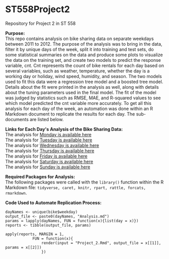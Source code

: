 # ST558Project2
Repository for Project 2 in ST 558

**Purpose:**  
This repo contains analysis on bike sharing data on separate weekdays between 2011 to 2012. The purpose of the analysis was to bring in the data, filter it by unique days of the week, split it into training and test sets, do some statistical summaries on the data and produce some plots to visualize the data on the training set, and create two models to predict the response variable, cnt. Cnt represents the count of bike rentals for each day based on several variables, such as weather, temperature, whether the day is a working day or holiday, wind speed, humidity, and season. The two models used to fit this data were a regression tree model and a boosted tree model. Details about the fit were printed in the analysis as well, along with details about the tuning parameters used in the final model. The fit of the model was judged by statistics such as RMSE, MAE, and R-squared values to see which model predicted the cnt variable more accurately. To get all this analysis for each day of the week, an automation was done within an R Markdown document to replicate the results for each day. The sub-documents are listed below.

**Links for Each Day's Analysis of the Bike Sharing Data:**  
The analysis for [Monday is available here](MondayAnalysis.md)  
The analysis for [Tuesday is available here](TuesdayAnalysis.md)  
The analysis for [Wednesday is available here](WednesdayAnalysis.md)  
The analysis for [Thursday is available here](ThursdayAnalysis.md)  
The analysis for [Friday is available here](FridayAnalysis.md)  
The analysis for [Saturday is available here](SaturdayAnalysis.md)  
The analysis for [Sunday is available here](SundayAnalysis.md)  

**Required Packages for Analysis:**  
The following packages were called with the `library()` function within the R Markdown file: `tidyverse, caret, knitr, rpart, rattle, forcats, rmarkdown`.

**Code Used to Automate Replication Process:**  
```{r Parameters, eval=FALSE, include=FALSE}
dayNames <- unique(bike$weekday)
output_file <- paste0(dayNames, "Analysis.md")
params = lapply(dayNames, FUN = function(x){list(day = x)})
reports <- tibble(output_file, params)
```  

```{r render, eval=FALSE, include=FALSE}
apply(reports, MARGIN = 1, 
            FUN = function(x){
                render(input = "Project_2.Rmd", output_file = x[[1]], params = x[[2]])
                })
```
